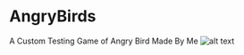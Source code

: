 # AngryBirds
A Custom Testing Game of Angry Bird Made By Me
![alt text](https://wallpapercave.com/w/wp2168567)
